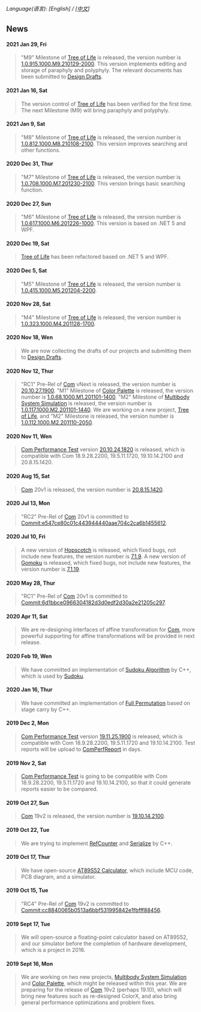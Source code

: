 ###### Language\(语言\): \[English\] / \[[中文](News_2052.md)\]

## News
#### 2021 Jan 29, Fri
> "M9" Milestone of [Tree of Life](https://github.com/chibayuki/TreeOfLife) is released, the version number is [1.0.915.1000.M9.210129-2000](https://github.com/chibayuki/TreeOfLife/releases/tag/1.0.915.1000.M9.210129-2000). This version implements editing and storage of paraphyly and polyphyly. The relevant documents has been submitted to [Design Drafts](https://github.com/chibayuki/DesignDrafts).

#### 2021 Jan 16, Sat
> The version control of [Tree of Life](https://github.com/chibayuki/TreeOfLife) has been verified for the first time. The next Milestone (M9) will bring paraphyly and polyphyly.

#### 2021 Jan 9, Sat
> "M8" Milestone of [Tree of Life](https://github.com/chibayuki/TreeOfLife) is released, the version number is [1.0.812.1000.M8.210108-2100](https://github.com/chibayuki/TreeOfLife/releases/tag/1.0.812.1000.M8.210108-2100). This version improves searching and other functions.

#### 2020 Dec 31, Thur
> "M7" Milestone of [Tree of Life](https://github.com/chibayuki/TreeOfLife) is released, the version number is [1.0.708.1000.M7.201230-2100](https://github.com/chibayuki/TreeOfLife/releases/tag/1.0.708.1000.M7.201230-2100). This version brings basic searching function.

#### 2020 Dec 27, Sun
> "M6" Milestone of [Tree of Life](https://github.com/chibayuki/TreeOfLife) is released, the version number is [1.0.617.1000.M6.201226-1000](https://github.com/chibayuki/TreeOfLife/releases/tag/1.0.617.1000.M6.201226-1000). This version is based on .NET 5 and WPF.

#### 2020 Dec 19, Sat
> [Tree of Life](https://github.com/chibayuki/TreeOfLife) has been refactored based on .NET 5 and WPF.

#### 2020 Dec 5, Sat
> "M5" Milestone of [Tree of Life](https://github.com/chibayuki/TreeOfLife) is released, the version number is [1.0.415.1000.M5.201204-2200](https://github.com/chibayuki/TreeOfLife/releases/tag/1.0.415.1000.M5.201204-2200).

#### 2020 Nov 28, Sat
> "M4" Milestone of [Tree of Life](https://github.com/chibayuki/TreeOfLife) is released, the version number is [1.0.323.1000.M4.201128-1700](https://github.com/chibayuki/TreeOfLife/releases/tag/1.0.323.1000.M4.201128-1700).

#### 2020 Nov 18, Wen
> We are now collecting the drafts of our projects and submitting them to [Design Drafts](https://github.com/chibayuki/DesignDrafts).

#### 2020 Nov 12, Thur
> "RC1" Pre-Rel of [Com](https://github.com/chibayuki/Com) vNext is released, the version number is [20.10.27.1900](https://github.com/chibayuki/Com/releases/tag/20.10.27.1900).
> "M1" Milestone of [Color Palette](https://github.com/chibayuki/ColorPalette) is released, the version number is [1.0.68.1000.M1.201101-1400](https://github.com/chibayuki/ColorPalette/releases/tag/1.0.68.1000.M1.201101-1400).
> "M2" Milestone of [Multibody System Simulation](https://github.com/chibayuki/MultibodySystemSimulation) is released, the version number is [1.0.117.1000.M2.201101-1440](https://github.com/chibayuki/MultibodySystemSimulation/releases/tag/1.0.117.1000.M2.201101-1440).
> We are working on a new project, [Tree of Life](https://github.com/chibayuki/TreeOfLife), and "M2" Milestone is released, the version number is [1.0.112.1000.M2.201110-2050](https://github.com/chibayuki/TreeOfLife/releases/tag/1.0.112.1000.M2.201110-2050).

#### 2020 Nov 11, Wen
> [Com Performance Test](https://github.com/chibayuki/ComPerfTest) version [20.10.24.1820](https://github.com/chibayuki/ComPerfTest/releases/tag/20.10.24.1820) is released, which is compatible with Com 18.9.28.2200, 19.5.11.1720, 19.10.14.2100 and 20.8.15.1420.

#### 2020 Aug 15, Sat
> [Com](https://github.com/chibayuki/Com) 20v1 is released, the version number is [20.8.15.1420](https://github.com/chibayuki/Com/releases/tag/20.8.15.1420).

#### 2020 Jul 13, Mon
> "RC2" Pre-Rel of [Com](https://github.com/chibayuki/Com) 20v1 is committed to [Commit:e547ce80c01c443944440aae704c2ca6b1455612](https://github.com/chibayuki/Com/commit/e547ce80c01c443944440aae704c2ca6b1455612).

#### 2020 Jul 10, Fri
> A new version of [Hopscotch](https://github.com/chibayuki/Hopscotch) is released, which fixed bugs, not include new features, the version number is [7.1.9](https://github.com/chibayuki/Hopscotch/releases/tag/7.1.17000.1880.R9.200704-1620).
> A new version of [Gomoku](https://github.com/chibayuki/Gomoku) is released, which fixed bugs, not include new features, the version number is [7.1.19](https://github.com/chibayuki/Gomoku/releases/tag/7.1.17000.7840.R19.200704-1620).

#### 2020 May 28, Thur
> "RC1" Pre-Rel of [Com](https://github.com/chibayuki/Com) 20v1 is committed to [Commit:6d1bbce0966304182d3d0edf2d30a2e21205c297](https://github.com/chibayuki/Com/commit/6d1bbce0966304182d3d0edf2d30a2e21205c297).

#### 2020 Apr 11, Sat
> We are re-designing interfaces of affine transformation for [Com](https://github.com/chibayuki/Com), more powerful supporting for affine transformations will be provided in next release.

#### 2020 Feb 19, Wen
> We have committed an implementation of [Sudoku Algorithm](https://github.com/chibayuki/SudokuAlgorithm) by C++, which is used by [Sudoku](https://github.com/chibayuki/Sudoku).

#### 2020 Jan 16, Thur
> We have committed an implementation of [Full Permutation](https://github.com/chibayuki/FullPermutation) based on stage carry by C++.

#### 2019 Dec 2, Mon
> [Com Performance Test](https://github.com/chibayuki/ComPerfTest) version [19.11.25.1900](https://github.com/chibayuki/ComPerfTest/releases/tag/19.11.25.1900) is released, which is compatible with Com 18.9.28.2200, 19.5.11.1720 and 19.10.14.2100. Test reports will be upload to [ComPerfReport](https://github.com/chibayuki/ComPerfReport) in days.

#### 2019 Nov 2, Sat
> [Com Performance Test](https://github.com/chibayuki/ComPerfTest) is going to be compatible with Com 18.9.28.2200, 19.5.11.1720 and 19.10.14.2100, so that it could generate reports easier to be compared.

#### 2019 Oct 27, Sun
> [Com](https://github.com/chibayuki/Com) 19v2 is released, the version number is [19.10.14.2100](https://github.com/chibayuki/Com/releases/tag/19.10.14.2100).

#### 2019 Oct 22, Tue
> We are trying to implement [RefCounter](https://github.com/chibayuki/RefCounter) and [Serialize](https://github.com/chibayuki/Serialize) by C++.

#### 2019 Oct 17, Thur
> We have open-source [AT89S52 Calculator](https://github.com/chibayuki/AT89S52Calculator), which include MCU code, PCB diagram, and a simulator.

#### 2019 Oct 15, Tue
> "RC4" Pre-Rel of [Com](https://github.com/chibayuki/Com) 19v2 is committed to [Commit:cc8840065b0513a6bbf531995842e1fbfff88456](https://github.com/chibayuki/Com/commit/cc8840065b0513a6bbf531995842e1fbfff88456).

#### 2019 Sept 17, Tue
> We will open-source a floating-point calculator based on AT89S52, and our simulator before the completion of hardware development, which is a project in 2016.

#### 2019 Sept 16, Mon
> We are working on two new projects, [Multibody System Simulation](https://github.com/chibayuki/MultibodySystemSimulation) and [Color Palette](https://github.com/chibayuki/ColorPalette), which might be released within this year.
> We are preparing for the release of [Com](https://github.com/chibayuki/Com) 19v2 (perhaps 19.10), which will bring new features such as re-designed ColorX, and also bring general performance optimizations and problem fixes.
